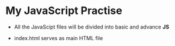 # My JavaScript Practise

* All the JavaScipt files will be divided into basic and advance <strong>JS</strong>

* index.html serves as main HTML file